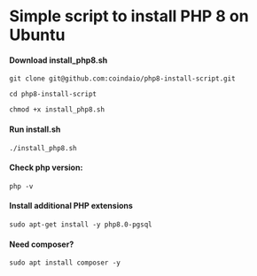 Simple script to install PHP 8 on Ubuntu
========================================




#### Download install_php8.sh
`git clone git@github.com:coindaio/php8-install-script.git`

`cd php8-install-script`

`chmod +x install_php8.sh`




#### **Run install.sh**
`./install_php8.sh`




#### Check php version:
`php -v`




#### Install additional PHP extensions
`sudo apt-get install -y php8.0-pgsql`




#### Need composer?
`sudo apt install composer -y` 
